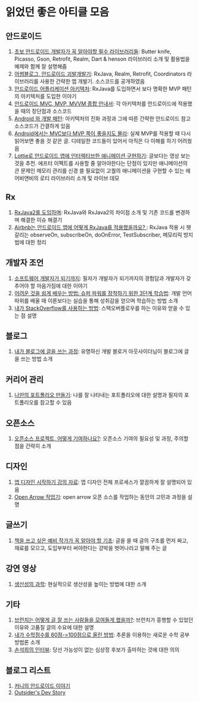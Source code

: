 # 읽었던 좋은 아티클 모음

## 안드로이드

1. [초보 안드로이드 개발자가 꼭 알아야할 필수 라이브러리들](https://realm.io/kr/news/360andev-chris-guzman-android-libraries-beginner/): Butter knife, Picasso, Gson, Retrofit, Realm, Dart & henson 라이브러리 소개 및 활용법을 예제와 함께 잘 설명해줌
2. [어썸블로그, 안드로이드 괴발개발기](https://brunch.co.kr/@lonnie/29): RxJava, Realm, Retrofit, Coordinators 라이브러리를 사용한 간략한 앱 개발기. 소스코드를 공개하였음
3. [안드로이드 어플리케이션 아키텍처](http://www.kmshack.kr/2017/04/android-application-architecture/): RxJava를 도입하면서 보다 명확한 MVP 패턴의 아키텍처를 도입한 이야기
4. [안드로이드 MVC, MVP, MVVM 종합 안내서](https://realm.io/kr/news/eric-maxwell-mvc-mvp-and-mvvm-on-android/): 각 아키텍처를 안드로이드에 적용했을 때의 장단점과 소스코드
5. [Android 와 개발 패턴](http://tosslab.github.io/android/2015/03/01/01.Android-mvc-mvvm-mvp.html): 아키텍처의 진화 과정과 그에 따른 간략한 안드로이드 참고 소스코드가 간결하게 있음
6. [Android에서는 MVC보다 MVP 쪽이 좋을지도 몰라](http://pluu.github.io/blog/android/2016/04/06/android-mvc-mvp/): 실제 MVP를 적용할 때 다시 읽어보면 좋을 것 같은 글. 디테일한 코드들이 있어서 아직은 다 이해를 하기 어려웠음
7. [Lottie로 안드로이드 앱에 인터렉티브한 애니메이션 구현하기](https://realm.io/kr/news/lottie-for-android-interactive-animation/): 글보다는 영상 보는 것을 추천. 에프터 이펙트를 사용할 줄 알아야한다는 단점이 있지만 애니메이션의 큰 문제인 메모리 관리를 신경 쓸 필요없이 고퀄의 애니메이션을 구현할 수 있는 에어비앤비의 로티 라이브러리 소개 및 라이브 데모

## Rx

1. [RxJava2를 도입하며](https://medium.com/rainist-engineering/migrate-from-rxjava1-to-rxjava2-3aea3ff9051c): RxJava와 RxJava2의 차이점 소개 및 기존 코드를 변경하며 해결한 이슈 해결기
2. [Airbnb는 안드로이드 앱에 어떻게 RxJava를 적용했을까요?
](https://realm.io/kr/news/kau-felipe-lima-adopting-rxjava-airbnb-android/): RxJava 적용 시 헷갈리는 observeOn, subscribeOn, doOnError, TestSubscriber, 메모리릭 방지 법에 대한 정리

## 개발자 조언

1. [소프트웨어 개발자가 되기까지](https://brunch.co.kr/@insuk/29): 필자가 개발자가 되기까지의 경험담과 개발자가 갖추어야 할 마음가짐에 대한 이야기
2. [어려운 것을 쉽게 배우는 방법: 슈퍼 파워를 장착하기 위한 3단계 학습법](http://www.moreagile.net/2016/02/learning-new-stuff.html): 개발 언어 따위를 배울 때 이론보다는 실습을 통해 성취감을 얻으며 학습하는 방법 소개
3. [내가 StackOverflow를 사용하는 방법](https://emaren84.github.io/blog/archivers/how-i-use-stackoverflow-kor): 스택오버플로우를 하는 이유와 얻을 수 있는 점 설명

## 블로그

1. [내가 블로그에 글을 쓰는 과정](https://blog.outsider.ne.kr/1269): 유명하신 개발 블로거 아웃사이더님이 블로그에 글을 쓰는 방법 소개

## 커리어 관리

1. [나만의 포트폴리오 만들기](https://brunch.co.kr/@yoonash/54): 나를 잘 나타내는 포트폴리오에 대한 설명과 필자의 포트폴리오를 참고할 수 있음

## 오픈소스

1. [오픈소스 프로젝트, 어떻게 기여하나요?](http://kunny.github.io/etc/2017/02/23/how-to-contribute-to-open-source-projects/): 오픈소스 기여의 필요성 및 과정, 주의할 점을 간략히 소개

## 디자인

1. [앱 디자인 시작하기 강의 자료](https://www.slideshare.net/SanghoLee1/ss-38908104): 앱 디자인 전체 프로세스가 깔끔하게 잘 설명되어 있음
2. [Open Arrow 작업기](https://yeun.github.io/2017/04/17/open-arrow.html): open arrow 오픈 소스를 작업하는 동안의 고민과 과정을 설명

## 글쓰기

1. [책을 쓰고 싶은 예비 작가가 꼭 알아야 할 기초](http://ppss.kr/archives/19336): 글을 쓸 때 글의 구조를 먼저 짜고, 재료를 모으고, 도입부부터 써야한다는 강박을 벗어나라고 말해 주는 글

## 강연 영상

1. [생산성의 과학](https://youtu.be/xi74b8aIQNE): 현실적으로 생산성을 높이는 방법에 대한 소개

## 기타

1. [브런치는 어떻게 글 잘 쓰는 사람들을 모여들게 했을까?](http://insidestory.kr/9703): 브런치가 흥행할 수 있었던 이유와 고품질 글의 수요에 대한 설명
2. [내가 수학점수를 60점->100점으로 올린 방법](http://kblog.popekim.com/2012/05/60-100.html): 추론을 이용하는 새로운 수학 공부 방법론 소개
3. [손석희의 인터뷰](https://brunch.co.kr/@murutukus/70): 당선 가능성이 없는 심상정 후보가 출마하는 것에 대한 의의

## 블로그 리스트

1. [커니의 안드로이드 이야기](http://kunny.github.io/)
2. [Outsider's Dev Story](https://blog.outsider.ne.kr/)